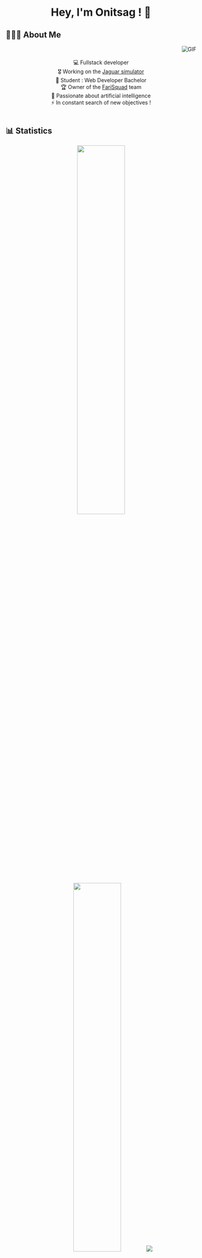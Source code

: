 <h1 align="center">Hey, I'm Onitsag ! 👋</h1>

<h2 align="left">👨🏻‍💻 About Me</h2>

<img alt="GIF" align="right" src="https://i.ibb.co/MkbRWsP/0611.gif">

<br>
<br>

<div align="center">
  <div align="center">💻 Fullstack developer</div>
  <div align="center">🎖️ Working on the <a href="https://fr.wikipedia.org/wiki/Engin_blind%C3%A9_de_reconnaissance_et_de_combat">Jaguar simulator</a></div>
  <div align="center">🚀 Student : Web Developer Bachelor</div>
  <div align="center">🏆 Owner of the <a href="https://farisun.fr/">FariSquad</a> team</div>
  <div align="center">🤖 Passionate about artificial intelligence</div>
  <div align="center">⚡ In constant search of new objectives !</div>
</div>

<br>

<h2 align="left">📊 Statistics</h2>

<p align="center">
  <img height="50%" width="auto" src="https://github-readme-stats.vercel.app/api?username=Onitsag&show_icons=true&count_private=true&theme=darcula&hide_border=true&hide=issues,prs&bg_color=00000000">
  <img height="50%" width="auto" src="https://github-readme-stats.vercel.app/api/top-langs/?username=Onitsag&layout=compact&hide_border=true&theme=darcula&bg_color=00000000&langs_count=6">
  <img src="https://github-readme-streak-stats.herokuapp.com?user=Onitsag&theme=darcula&hide_border=true&background=FFFFFF00">
</p>


<h2 align="left">Languages</h2>

![ChatGPT](https://img.shields.io/badge/ChatGPT-412991?style=for-the-badge&labelColor=black&logo=OpenAI&logoColor=412991)
![MariaDB](https://img.shields.io/badge/MariaDB-003545?style=for-the-badge&labelColor=black&logo=mariadb&logoColor=003545)
![MySQL](https://img.shields.io/badge/MySQL-4479A1?style=for-the-badge&labelColor=black&logo=mysql&logoColor=4479A1)
![Figma](https://img.shields.io/badge/Figma-F24E1E?style=for-the-badge&labelColor=black&logo=figma&logoColor=F24E1E)
![Canva](https://img.shields.io/badge/Canva-00C4CC?style=for-the-badge&labelColor=black&logo=canva&logoColor=00C4CC)
![.NET](https://img.shields.io/badge/.NET-512BD4?style=for-the-badge&labelColor=black&logo=dotnet&logoColor=512BD4)
![Bootstrap](https://img.shields.io/badge/Bootstrap-7952B3?style=for-the-badge&labelColor=black&logo=bootstrap&logoColor=7952B3)
![Electron](https://img.shields.io/badge/Electron-47848F?style=for-the-badge&labelColor=black&logo=electron&logoColor=47848F)
![Expo](https://img.shields.io/badge/Expo-000020?style=for-the-badge&labelColor=black&logo=expo&logoColor=000020)
![Express.js](https://img.shields.io/badge/Express.js-000000?style=for-the-badge&labelColor=black&logo=express&logoColor=000000)
![Flutter](https://img.shields.io/badge/Flutter-02569B?style=for-the-badge&labelColor=black&logo=flutter&logoColor=02569B)
![Laravel](https://img.shields.io/badge/Laravel-FF2D20?style=for-the-badge&labelColor=black&logo=laravel&logoColor=FF2D20)
![NPM](https://img.shields.io/badge/NPM-CB3837?style=for-the-badge&labelColor=black&logo=npm&logoColor=CB3837)
![Node.js](https://img.shields.io/badge/Node.js-339933?style=for-the-badge&labelColor=black&logo=nodedotjs&logoColor=339933)
![Nodemon](https://img.shields.io/badge/Nodemon-76D04B?style=for-the-badge&labelColor=black&logo=nodemon&logoColor=76D04B)
![PNPM](https://img.shields.io/badge/PNPM-F69220?style=for-the-badge&labelColor=black&logo=pnpm&logoColor=F69220)
![React Native](https://img.shields.io/badge/React_Native-20232A?style=for-the-badge&labelColor=black&logo=react&logoColor=20232A)
![Socket.io](https://img.shields.io/badge/Socket.io-010101?style=for-the-badge&labelColor=black&logo=socketdotio&logoColor=010101)
![Symfony](https://img.shields.io/badge/Symfony-000000?style=for-the-badge&labelColor=black&logo=symfony&logoColor=000000)
![Vite](https://img.shields.io/badge/Vite-646CFF?style=for-the-badge&labelColor=black&logo=vite&logoColor=646CFF)
![Vue.js](https://img.shields.io/badge/Vue.js-4FC08D?style=for-the-badge&labelColor=black&logo=vuedotjs&logoColor=4FC08D)
![Unity](https://img.shields.io/badge/Unity-000000?style=for-the-badge&labelColor=black&logo=unity&logoColor=000000)
![Unreal Engine](https://img.shields.io/badge/Unreal_Engine-313131?style=for-the-badge&labelColor=black&logo=unrealengine&logoColor=313131)
![OVH](https://img.shields.io/badge/OVH-123F6D?style=for-the-badge&labelColor=black&logo=ovh&logoColor=123F6D)
![C#](https://img.shields.io/badge/C_Sharp-239120?style=for-the-badge&labelColor=black&logo=csharp&logoColor=239120)
![CSS3](https://img.shields.io/badge/CSS3-1572B6?style=for-the-badge&labelColor=black&logo=css3&logoColor=1572B6)
![Dart](https://img.shields.io/badge/Dart-0175C2?style=for-the-badge&labelColor=black&logo=dart&logoColor=0175C2)
![HTML5](https://img.shields.io/badge/HTML5-E34F26?style=for-the-badge&labelColor=black&logo=html5&logoColor=E34F26)
![Java](https://img.shields.io/badge/Java-007396?style=for-the-badge&labelColor=black&logo=java&logoColor=007396)
![JavaScript](https://img.shields.io/badge/JavaScript-F7DF1E?style=for-the-badge&labelColor=black&logo=javascript&logoColor=F7DF1E)
![Kotlin](https://img.shields.io/badge/Kotlin-0095D5?style=for-the-badge&labelColor=black&logo=kotlin&logoColor=0095D5)
![Markdown](https://img.shields.io/badge/Markdown-000000?style=for-the-badge&labelColor=black&logo=markdown&logoColor=000000)
![PHP](https://img.shields.io/badge/PHP-777BB4?style=for-the-badge&labelColor=black&logo=php&logoColor=777BB4)
![PowerShell](https://img.shields.io/badge/PowerShell-5391FE?style=for-the-badge&labelColor=black&logo=powershell&logoColor=5391FE)
![Python](https://img.shields.io/badge/Python-3776AB?style=for-the-badge&labelColor=black&logo=python&logoColor=3776AB)
![LibreOffice](https://img.shields.io/badge/LibreOffice-18A303?style=for-the-badge&labelColor=black&logo=libreoffice&logoColor=18A303)
![Debian](https://img.shields.io/badge/Debian-A81D33?style=for-the-badge&labelColor=black&logo=debian&logoColor=A81D33)
![Linux](https://img.shields.io/badge/Linux-FCC624?style=for-the-badge&labelColor=black&logo=linux&logoColor=FCC624)
![Ubuntu](https://img.shields.io/badge/Ubuntu-E95420?style=for-the-badge&labelColor=black&logo=ubuntu&logoColor=E95420)
![Windows](https://img.shields.io/badge/Windows-0078D6?style=for-the-badge&labelColor=black&logo=windows&logoColor=0078D6)
![Sequelize](https://img.shields.io/badge/Sequelize-52B0E7?style=for-the-badge&labelColor=black&logo=sequelize&logoColor=52B0E7)
![Docker](https://img.shields.io/badge/Docker-2496ED?style=for-the-badge&labelColor=black&logo=docker&logoColor=2496ED)
![Notion](https://img.shields.io/badge/Notion-000000?style=for-the-badge&labelColor=black&logo=notion&logoColor=000000)
![Trello](https://img.shields.io/badge/Trello-0052CC?style=for-the-badge&labelColor=black&logo=trello&logoColor=0052CC)
![Postman](https://img.shields.io/badge/Postman-FF6C37?style=for-the-badge&labelColor=black&logo=postman&logoColor=FF6C37)
![Apache](https://img.shields.io/badge/Apache-D22128?style=for-the-badge&labelColor=black&logo=apache&logoColor=D22128)
![Nginx](https://img.shields.io/badge/Nginx-269539?style=for-the-badge&labelColor=black&logo=nginx&logoColor=269539)
![Git](https://img.shields.io/badge/Git-F05032?style=for-the-badge&labelColor=black&logo=git&logoColor=F05032)
![GitHub](https://img.shields.io/badge/GitHub-181717?style=for-the-badge&labelColor=black&logo=github&logoColor=181717)
![GitLab](https://img.shields.io/badge/GitLab-FC6D26?style=for-the-badge&labelColor=black&logo=gitlab&logoColor=FC6D26)


![Graphique](https://github-readme-activity-graph.vercel.app/graph?username=Onitsag&custom_title=Onitsag's%20GitHub%20Activity%20Graph&bg_color=0D1117&color=7F3FBF&line=7F3FBF&point=7F3FBF&area_color=FFFFFF&title_color=FFFFFF&area=true)
